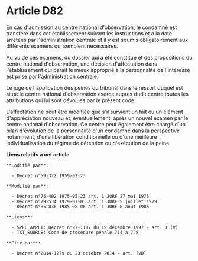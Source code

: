 # Article D82

En cas d'admission au centre national d'observation, le condamné est transféré dans cet établissement suivant les
instructions et à la date arrêtées par l'administration centrale et il y est soumis obligatoirement aux différents examens
qui semblent nécessaires.

Au vu de ces examens, du dossier qui a été constitué et des propositions du centre national d'observation, une décision
d'affectation dans l'établissement qui paraît le mieux approprié à la personnalité de l'intéressé est prise par
l'administration centrale.

Le juge de l'application des peines du tribunal dans le ressort duquel est situé le centre national d'observation exerce
auprès dudit centre toutes les attributions qui lui sont dévolues par le présent code.

L'affectation ne peut être modifiée que s'il survient un fait ou un élément d'appréciation nouveau et, éventuellement, après
un nouvel examen par le centre national d'observation. Ce centre peut également être chargé d'un bilan d'évolution de la
personnalité d'un condamné dans la perspective notamment, d'une libération conditionnelle ou d'une meilleure
individualisation du régime de détention ou d'exécution de la peine.

**Liens relatifs à cet article**

	**Codifié par**:

	  - Décret n°59-322 1959-02-23

	**Modifié par**:

	  - Décret n°75-402 1975-05-23 art. 1 JORF 27 mai 1975
	  - Décret n°79-534 1979-07-03 art. 1 JORF 5 juillet 1979
	  - Décret n°85-836 1985-08-06 art. 1 JORF 8 août 1985

	**Liens**:

	  - SPEC_APPLI: Décret n°97-1187 du 19 décembre 1997 - art. 1 (V)
	  - TXT_SOURCE: Code de procédure pénale 714 à 728

	**Cité par**:

	  - Décret n°2014-1279 du 23 octobre 2014 - art. (VD)
